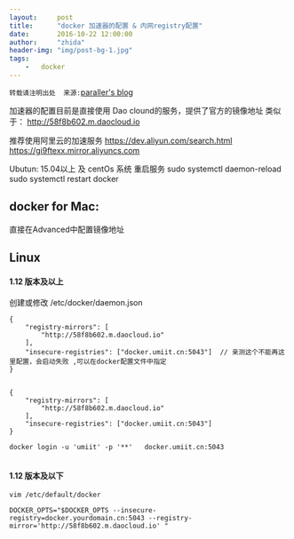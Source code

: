 ```yaml
---
layout:     post
title:      "docker 加速器的配置 & 内网registry配置"
date:       2016-10-22 12:00:00
author:     "zhida"
header-img: "img/post-bg-1.jpg"
tags:
    -   docker
---
```


`转载请注明出处  来源:`[paraller's blog](http://www.paraller.com)

加速器的配置目前是直接使用 Dao clound的服务，提供了官方的镜像地址
类似于： http://58f8b602.m.daocloud.io

推荐使用阿里云的加速服务 https://dev.aliyun.com/search.html
https://gi9ftexx.mirror.aliyuncs.com

Ubutun: 15.04以上 及 centOs 系统 重启服务
sudo systemctl daemon-reload
sudo systemctl restart docker 


## docker for Mac:
直接在Advanced中配置镜像地址


## Linux 

#### 1.12 版本及以上

创建或修改 /etc/docker/daemon.json
```
{
    "registry-mirrors": [
        "http://58f8b602.m.daocloud.io"
    ],
    "insecure-registries": ["docker.umiit.cn:5043"]  // 亲测这个不能再这里配置，会启动失败 ,可以在docker配置文件中指定
}


{
    "registry-mirrors": [
        "http://58f8b602.m.daocloud.io"
    ],
    "insecure-registries": ["docker.umiit.cn:5043"]   
}

docker login -u 'umiit' -p '**'   docker.umiit.cn:5043


```

#### 1.12 版本及以下

```
vim /etc/default/docker 

DOCKER_OPTS="$DOCKER_OPTS --insecure-registry=docker.yourdomain.cn:5043 --registry-mirror='http://58f8b602.m.daocloud.io' "

```